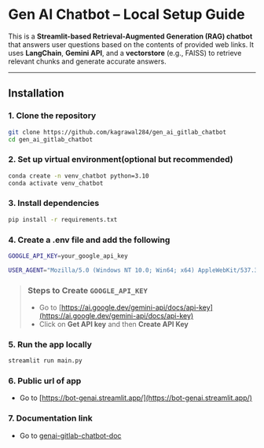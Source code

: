 # Gen AI Chatbot – Local Setup Guide

This is a **Streamlit-based Retrieval-Augmented Generation (RAG) chatbot** that answers user questions based on the contents of provided web links. It uses **LangChain**, **Gemini API**, and a **vectorstore** (e.g., FAISS) to retrieve relevant chunks and generate accurate answers.

---

## Installation

### 1. Clone the repository

```bash
git clone https://github.com/kagrawal284/gen_ai_gitlab_chatbot
cd gen_ai_gitlab_chatbot
```

### 2. Set up virtual environment(optional but recommended)

```bash
conda create -n venv_chatbot python=3.10
conda activate venv_chatbot
```

### 3. Install dependencies

```bash
pip install -r requirements.txt
```

### 4. Create a .env file and add the following

```bash
GOOGLE_API_KEY=your_google_api_key

USER_AGENT="Mozilla/5.0 (Windows NT 10.0; Win64; x64) AppleWebKit/537.36 (KHTML, like Gecko) Chrome/114.0.0.0 Safari/537.36"
```

> ### Steps to Create `GOOGLE_API_KEY`
>
> - Go to [https://ai.google.dev/gemini-api/docs/api-key](https://ai.google.dev/gemini-api/docs/api-key)
> - Click on **Get API key** and then **Create API Key**

### 5. Run the app locally

```bash
streamlit run main.py
```

### 6. Public url of app

- Go to [https://bot-genai.streamlit.app/](https://bot-genai.streamlit.app/)

### 7. Documentation link

- Go to [genai-gitlab-chatbot-doc](https://docs.google.com/document/d/1vcXfJhmAl73-FB9yRgvL-6V51FCzR5bhBYda1u42bUY/edit?usp=sharing)
